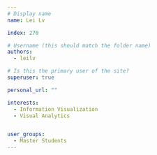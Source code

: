 ```yaml
---
# Display name
name: Lei Lv

index: 270

# Username (this should match the folder name)
authors:
  - leilv

# Is this the primary user of the site?
superuser: true

personal_url: ""

interests:
  - Information Visualization
  - Visual Analytics


user_groups:
  - Master Students
---
```

